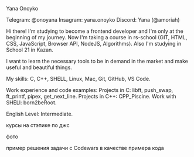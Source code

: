 Yana Onoyko

Telegram: @onoyana
Insagram: yana.onoyko
Discord: Yana (@amoriah)


Hi there! 
I'm studying to become a frontend developer and I'm only at the beginning of my journey. Now I'm taking a course in rs-school (GIT, HTML, CSS, JavaScript, Browser API, NodeJS, Algorithms). Also I'm studying in School 21 in Kazan.

I want to learn the necessary tools to be in demand in the market and make useful and beautiful things.

My skills: C, C++, SHELL, Linux, Mac, Git, GitHub, VS Code. 

Work experience and code examples:
Projects in C: libft, push_swap, ft_printf, pipex, get_next_line.
Projects in C++: CPP_Piscine.
Work with SHELl: born2beRoot.

English Level: Intermediate.

курсы на стэпике по джc

фото

пример решения задачи с Codewars в качестве примера кода
